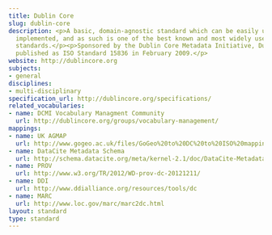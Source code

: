 ```yaml
---
title: Dublin Core
slug: dublin-core
description: <p>A basic, domain-agnostic standard which can be easily understood and
  implemented, and as such is one of the best known and most widely used metadata
  standards.</p><p>Sponsored by the Dublin Core Metadata Initiative, Dublin Core was
  published as ISO Standard 15836 in February 2009.</p>
website: http://dublincore.org
subjects:
- general
disciplines:
- multi-disciplinary
specification_url: http://dublincore.org/specifications/
related_vocabularies:
- name: DCMI Vocabulary Managment Community
  url: http://dublincore.org/groups/vocabulary-management/
mappings:
- name: UK AGMAP
  url: http://www.gogeo.ac.uk/files/GoGeo%20to%20DC%20to%20ISO%20mapping.pdf
- name: DataCite Metadata Schema
  url: http://schema.datacite.org/meta/kernel-2.1/doc/DataCite-MetadataKernel_v2.1.pdf
- name: PROV
  url: http://www.w3.org/TR/2012/WD-prov-dc-20121211/
- name: DDI
  url: http://www.ddialliance.org/resources/tools/dc
- name: MARC
  url: http://www.loc.gov/marc/marc2dc.html
layout: standard
type: standard
---
```


